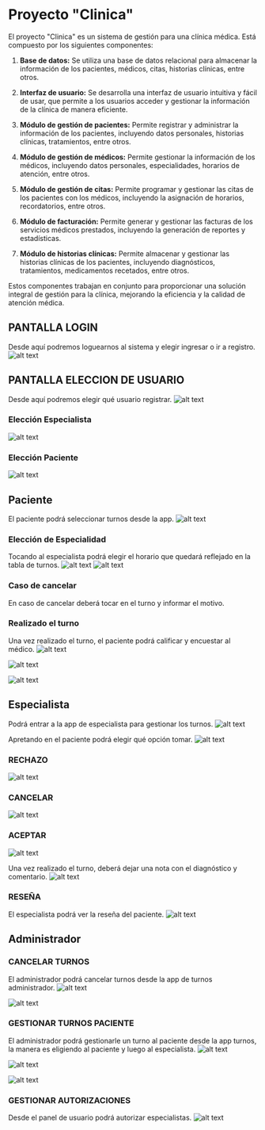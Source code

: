 # Proyecto "Clinica"

El proyecto "Clinica" es un sistema de gestión para una clínica médica. Está compuesto por los siguientes componentes:

1. **Base de datos:** Se utiliza una base de datos relacional para almacenar la información de los pacientes, médicos, citas, historias clínicas, entre otros.

2. **Interfaz de usuario:** Se desarrolla una interfaz de usuario intuitiva y fácil de usar, que permite a los usuarios acceder y gestionar la información de la clínica de manera eficiente.

3. **Módulo de gestión de pacientes:** Permite registrar y administrar la información de los pacientes, incluyendo datos personales, historias clínicas, tratamientos, entre otros.

4. **Módulo de gestión de médicos:** Permite gestionar la información de los médicos, incluyendo datos personales, especialidades, horarios de atención, entre otros.

5. **Módulo de gestión de citas:** Permite programar y gestionar las citas de los pacientes con los médicos, incluyendo la asignación de horarios, recordatorios, entre otros.

6. **Módulo de facturación:** Permite generar y gestionar las facturas de los servicios médicos prestados, incluyendo la generación de reportes y estadísticas.

7. **Módulo de historias clínicas:** Permite almacenar y gestionar las historias clínicas de los pacientes, incluyendo diagnósticos, tratamientos, medicamentos recetados, entre otros.

Estos componentes trabajan en conjunto para proporcionar una solución integral de gestión para la clínica, mejorando la eficiencia y la calidad de atención médica.

## PANTALLA LOGIN

Desde aquí podremos loguearnos al sistema y elegir ingresar o ir a registro.
![alt text](image.png)

## PANTALLA ELECCION DE USUARIO

Desde aquí podremos elegir qué usuario registrar.
![alt text](image-1.png)

### Elección Especialista

![alt text](image-2.png)

### Elección Paciente

![alt text](image-3.png)

## Paciente

El paciente podrá seleccionar turnos desde la app.
![alt text](image-4.png)

### Elección de Especialidad

Tocando al especialista podrá elegir el horario que quedará reflejado en la tabla de turnos.
![alt text](image-5.png)
![alt text](image-6.png)

### Caso de cancelar

En caso de cancelar deberá tocar en el turno y informar el motivo.

### Realizado el turno

Una vez realizado el turno, el paciente podrá calificar y encuestar al médico.
![alt text](image-13.png)

![alt text](image-14.png)

![alt text](image-15.png)

## Especialista

Podrá entrar a la app de especialista para gestionar los turnos.
![alt text](image-7.png)

Apretando en el paciente podrá elegir qué opción tomar.
![alt text](image-8.png)

### RECHAZO

![alt text](image-9.png)

### CANCELAR

![alt text](image-10.png)

### ACEPTAR

![alt text](image-11.png)

Una vez realizado el turno, deberá dejar una nota con el diagnóstico y comentario.
![alt text](image-12.png)

### RESEÑA

El especialista podrá ver la reseña del paciente.
![alt text](image-16.png)

## Administrador

### CANCELAR TURNOS

El administrador podrá cancelar turnos desde la app de turnos administrador.
![alt text](image-17.png)

![alt text](image-18.png)

### GESTIONAR TURNOS PACIENTE

El administrador podrá gestionarle un turno al paciente desde la app turnos, la manera es eligiendo al paciente y luego al especialista.
![alt text](image-19.png)

![alt text](image-22.png)

![alt text](image-23.png)

### GESTIONAR AUTORIZACIONES

Desde el panel de usuario podrá autorizar especialistas.
![alt text](image-24.png)
